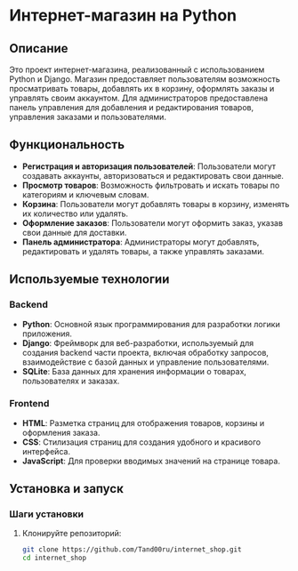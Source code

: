 # Интернет-магазин на Python

## Описание
Это проект интернет-магазина, реализованный с использованием Python и Django. Магазин предоставляет пользователям возможность просматривать товары, добавлять их в корзину, оформлять заказы и управлять своим аккаунтом. Для администраторов предоставлена панель управления для добавления и редактирования товаров, управления заказами и пользователями.

## Функциональность
- **Регистрация и авторизация пользователей**: Пользователи могут создавать аккаунты, авторизоваться и редактировать свои данные.
- **Просмотр товаров**: Возможность фильтровать и искать товары по категориям и ключевым словам.
- **Корзина**: Пользователи могут добавлять товары в корзину, изменять их количество или удалять.
- **Оформление заказов**: Пользователи могут оформить заказ, указав свои данные для доставки.
- **Панель администратора**: Администраторы могут добавлять, редактировать и удалять товары, а также управлять заказами.

## Используемые технологии

### Backend
- **Python**: Основной язык программирования для разработки логики приложения.
- **Django**: Фреймворк для веб-разработки, используемый для создания backend части проекта, включая обработку запросов, взаимодействие с базой данных и управление пользователями.
- **SQLite**: База данных для хранения информации о товарах, пользователях и заказах.

### Frontend
- **HTML**: Разметка страниц для отображения товаров, корзины и оформления заказа.
- **CSS**: Стилизация страниц для создания удобного и красивого интерфейса.
- **JavaScript**: Для проверки вводимых значений на странице товара.

## Установка и запуск

### Шаги установки
1. Клонируйте репозиторий:
   ```bash
   git clone https://github.com/Tand00ru/internet_shop.git
   cd internet_shop 
